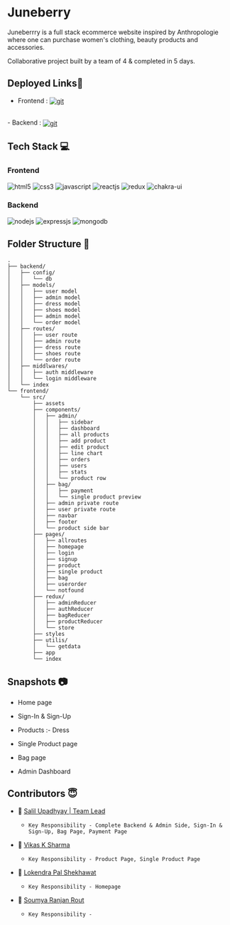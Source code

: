 # Juneberry

Juneberrry is a full stack ecommerce website inspired by Anthropologie where one can purchase women's clothing, beauty products
and accessories.

Collaborative project built by a team of 4 & completed in 5 days.

## Deployed Links🔗

- Frontend : <a href="https://juneberry.netlify.app/" target="_blank"> <img src="https://img.shields.io/badge/netlify-%23000000.svg?style=for-the-badge&logo=netlify&logoColor=#00C7B7" align="center" alt="git"/> </a>
</br>
- Backend : <a href="https://juneberry-backend.onrender.com/" target="_blank"> <img src="https://img.shields.io/badge/Render-46E3B7?style=for-the-badge&logo=render&logoColor#00C7B7" align="center" alt="git"/> </a>

## Tech Stack 💻
<div align="left"><h3 align="left">Frontend</h3>
<img src="https://img.shields.io/badge/html5-%23E34F26.svg?style=for-the-badge&logo=html5&logoColor=white" align="center" alt="html5">
<img src = "https://img.shields.io/badge/css3-%231572B6.svg?style=for-the-badge&logo=css3&logoColor=white" align="center" alt="css3">
<img src ="https://img.shields.io/badge/javascript-%23323330.svg?style=for-the-badge&logo=javascript&logoColor=%23F7DF1E" align="center" alt="javascript">
<img src="https://img.shields.io/badge/React-20232A?style=for-the-badge&logo=react&logoColor=61DAFB"  align="center" alt="reactjs" />
<img src="https://img.shields.io/badge/Redux-593D88?style=for-the-badge&logo=redux&logoColor=white"  align="center" alt="redux" />
<img src = "https://img.shields.io/badge/chakra ui-%234ED1C5.svg?style=for-the-badge&logo=chakraui&logoColor=white" align="center" alt="chakra-ui"/>
</div>
<div align="left"><h3 align="left">Backend</h3> 
<img src="https://img.shields.io/badge/Node.js-339933?style=for-the-badge&logo=nodedotjs&logoColor=white" align="center" alt="nodejs" />
<img src="https://img.shields.io/badge/Express.js-000000?style=for-the-badge&logo=express&logoColor=white" align="center" alt="expressjs"/>
<img src="https://img.shields.io/badge/MongoDB-4EA94B?style=for-the-badge&logo=mongodb&logoColor=white" align="center" alt="mongodb"/>
</div>

## Folder Structure 📂
```
.
├── backend/
│   ├── config/
│   │   └── db
│   ├── models/
│   │   ├── user model
│   │   ├── admin model
│   │   ├── dress model
│   │   ├── shoes model
│   │   ├── admin model
│   │   └── order model
│   ├── routes/
│   │   ├── user route
│   │   ├── admin route
│   │   ├── dress route
│   │   ├── shoes route
│   │   └── order route
│   ├── middlwares/
│   │   ├── auth middleware
│   │   └── login middleware
│   └── index
└── frontend/
    └── src/
        ├── assets
        ├── components/
        │   ├── admin/
        │   │   ├── sidebar
        │   │   ├── dashboard
        │   │   ├── all products
        │   │   ├── add product
        │   │   ├── edit product
        │   │   ├── line chart
        │   │   ├── orders
        │   │   ├── users
        │   │   ├── stats
        │   │   └── product row
        │   ├── bag/
        │   │   ├── payment
        │   │   └── single product preview
        │   ├── admin private route
        │   ├── user private route
        │   ├── navbar
        │   ├── footer
        │   └── product side bar
        ├── pages/
        │   ├── allroutes
        │   ├── homepage
        │   ├── login
        │   ├── signup
        │   ├── product 
        │   ├── single product
        │   ├── bag
        │   ├── userorder
        │   └── notfound
        ├── redux/
        │   ├── adminReducer
        │   ├── authReducer
        │   ├── bagReducer
        │   ├── productReducer
        │   └── store
        ├── styles
        ├── utilis/
        │   └── getdata
        ├── app
        └── index
```
## Snapshots :camera:
* Home page


* Sign-In & Sign-Up 
 

* Products :- Dress


* Single Product page


* Bag page


* Admin Dashboard


## Contributors  😇

- 👤 [Salil Upadhyay | Team Lead](https://github.com/salil-01)

  -     Key Responsibility - Complete Backend & Admin Side, Sign-In & Sign-Up, Bag Page, Payment Page

- 👤 [Vikas K Sharma]()

  -     Key Responsibility - Product Page, Single Product Page

- 👤 [Lokendra Pal Shekhawat]()

  -     Key Responsibility - Homepage 

- 👤 [Soumya Ranjan Rout]()
  -     Key Responsibility - 
